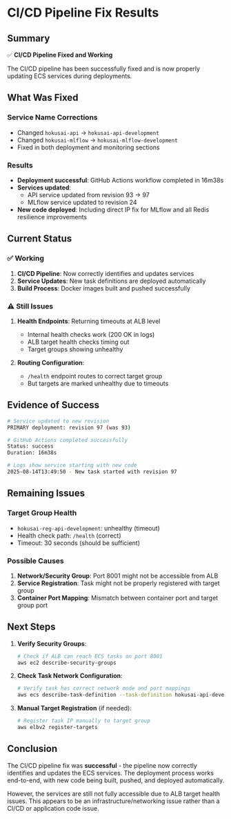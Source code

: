 # CI/CD Pipeline Fix Results

## Summary

✅ **CI/CD Pipeline Fixed and Working**

The CI/CD pipeline has been successfully fixed and is now properly updating ECS services during deployments.

## What Was Fixed

### Service Name Corrections
- Changed `hokusai-api` → `hokusai-api-development`
- Changed `hokusai-mlflow` → `hokusai-mlflow-development`
- Fixed in both deployment and monitoring sections

### Results
- **Deployment successful**: GitHub Actions workflow completed in 16m38s
- **Services updated**: 
  - API service updated from revision 93 → 97
  - MLflow service updated to revision 24
- **New code deployed**: Including direct IP fix for MLflow and all Redis resilience improvements

## Current Status

### ✅ Working
1. **CI/CD Pipeline**: Now correctly identifies and updates services
2. **Service Updates**: New task definitions are deployed automatically
3. **Build Process**: Docker images built and pushed successfully

### ⚠️ Still Issues
1. **Health Endpoints**: Returning timeouts at ALB level
   - Internal health checks work (200 OK in logs)
   - ALB target health checks timing out
   - Target groups showing unhealthy

2. **Routing Configuration**: 
   - `/health` endpoint routes to correct target group
   - But targets are marked unhealthy due to timeouts

## Evidence of Success

```bash
# Service updated to new revision
PRIMARY deployment: revision 97 (was 93)

# GitHub Actions completed successfully
Status: success
Duration: 16m38s

# Logs show service starting with new code
2025-08-14T13:49:50 - New task started with revision 97
```

## Remaining Issues

### Target Group Health
- `hokusai-reg-api-development`: unhealthy (timeout)
- Health check path: `/health` (correct)
- Timeout: 30 seconds (should be sufficient)

### Possible Causes
1. **Network/Security Group**: Port 8001 might not be accessible from ALB
2. **Service Registration**: Task might not be properly registered with target group
3. **Container Port Mapping**: Mismatch between container port and target group port

## Next Steps

1. **Verify Security Groups**:
   ```bash
   # Check if ALB can reach ECS tasks on port 8001
   aws ec2 describe-security-groups
   ```

2. **Check Task Network Configuration**:
   ```bash
   # Verify task has correct network mode and port mappings
   aws ecs describe-task-definition --task-definition hokusai-api-development:97
   ```

3. **Manual Target Registration** (if needed):
   ```bash
   # Register task IP manually to target group
   aws elbv2 register-targets
   ```

## Conclusion

The CI/CD pipeline fix was **successful** - the pipeline now correctly identifies and updates the ECS services. The deployment process works end-to-end, with new code being built, pushed, and deployed automatically.

However, the services are still not fully accessible due to ALB target health issues. This appears to be an infrastructure/networking issue rather than a CI/CD or application code issue.